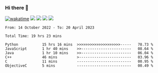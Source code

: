 ### Hi there 👋
[![wakatime](https://wakatime.com/badge/user/368879df-dc38-4b1a-86c4-8a2054a0e074.svg)](https://wakatime.com/@368879df-dc38-4b1a-86c4-8a2054a0e074)
<img src="https://img.shields.io/badge/Windows-0078D6?style=flat&logo=Windows&logoColor=white">
<img src="https://img.shields.io/badge/IntelliJ_IDEA-000000.svg?style=flat&logo=IntelliJ-IDEA&logoColor=white">
<img src="https://img.shields.io/badge/Visual_Studio_Code-007ACC?style=flat&logo=Visual-Studio-Code&logoColor=white">
<img src="https://img.shields.io/badge/Discord-5865F2?label=kano%233578&style=flat&logo=discord&logoColor=white">
<br>


<!--START_SECTION:waka-->

```text
From: 14 October 2022 - To: 20 April 2023

Total Time: 19 hrs 23 mins

Python           15 hrs 16 mins  >>>>>>>>>>>>>>>>>>>>-----   78.73 %
JavaScript       1 hr 40 mins    >>-----------------------   08.64 %
Java             1 hr 10 mins    >>-----------------------   06.04 %
C++              46 mins         >------------------------   03.96 %
C                11 mins         -------------------------   00.95 %
ObjectiveC       5 mins          -------------------------   00.49 %
```

<!--END_SECTION:waka-->
